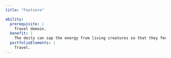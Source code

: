 ```yaml
---
title: "Footsore"

ability:
  prerequisite: |
    Travel domain.
  benefit: |
    The deity can sap the energy from living creatures so that they feel tired. It can affect up to one creature per divine rank at once, but no more than one creature per divine rank each day. All must be within the deity's line of sight when first affected. Subjects can attempt Fortitude saves (DC 10 + deity's Charisma modifier + deity's divine rank). Creatures who fail their saves become fatigued and their speed is reduced by half. Furthermore, any mount or vehicle they ride is likewise slowed. The effect lasts one day.
  portfolioElements: |
    Travel.
---
```

